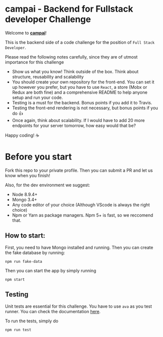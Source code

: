 # campai - Backend for Fullstack developer Challenge

Welcome to **[campai](https://campai.de/)**!

This is the backend side of a code challenge for the position of `Full Stack Developer`.

Please read the following notes carefully, since they are of utmost importance for this challenge

*   Show us what you know! Think outside of the box. Think about structure, reusability and scalability
*   You should create your own repository for the front-end. You can set it up however you prefer, but you have to use `React`, a store (Mobx or Redux are both fine) and a comprehensive README to help anyone setup and run your code.
*   Testing is a must for the backend. Bonus points if you add it to Travis.
*   Testing the front-end rendering is not necessary, but bonus points if you do :+1:
*   Once again, think about scalability. If I would have to add 20 more endpoints for your server tomorrow, how easy would that be?

Happy coding! :coffee:

# Before you start

Fork this repo to your private profile. Then you can submit a PR and let us know when you finish!

Also, for the dev environment we suggest:

*   Node 8.9.4+
*   Mongo 3.4+
*   Any code editor of your choice (Although VScode is always the right choice)
*   Npm or Yarn as package managers. Npm 5+ is fast, so we reccomend that.

## How to start:

First, you need to have Mongo installed and running. Then you can create the fake database by running:

```
npm run fake-data
```

Then you can start the app by simply running

```
npm start
```

## Testing

Unit tests are essential for this challenge. You have to use `ava` as you test runner. You can check the documentation [here](https://github.com/avajs/ava).

To run the tests, simply do

```
npm run test
```

